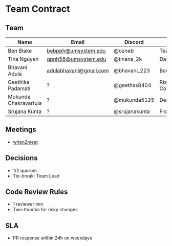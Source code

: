 # Team Contract

## Team

| Name                  | Email                  | Discord       | Role              |
| --------------------- | ---------------------- | ------------- | ----------------- |
| Ben Blake             | bebpph@umsystem.edu    | @ozneb        | Team Lead         |
| Tina Nguyen           | qpnh58@umsystem.edu    | @tinana_2k    | Data/Detection    |
| Bhavani Adula         | adulabhavani@gmail.com | @bhavani_223  | Backend/Agents    |
| Geethika Padamati     | ?                      | @geethss8404  | Risk & Compliance |
| Mukunda Chakravartula | ?                      | @mukunda5125  | DevOps            |
| Srujana Kunta         | ?                      | @srujanakunta | Frontend          |

## Meetings

- [when2meet](https://www.when2meet.com/?32265023-nrAzu)

## Decisions

- 1/2 quorum
- Tie-break: Team Lead

## Code Review Rules

- 1 reviewer min
- Two-thumbs for risky changes

## SLA

- PR response within 24h on weekdays
